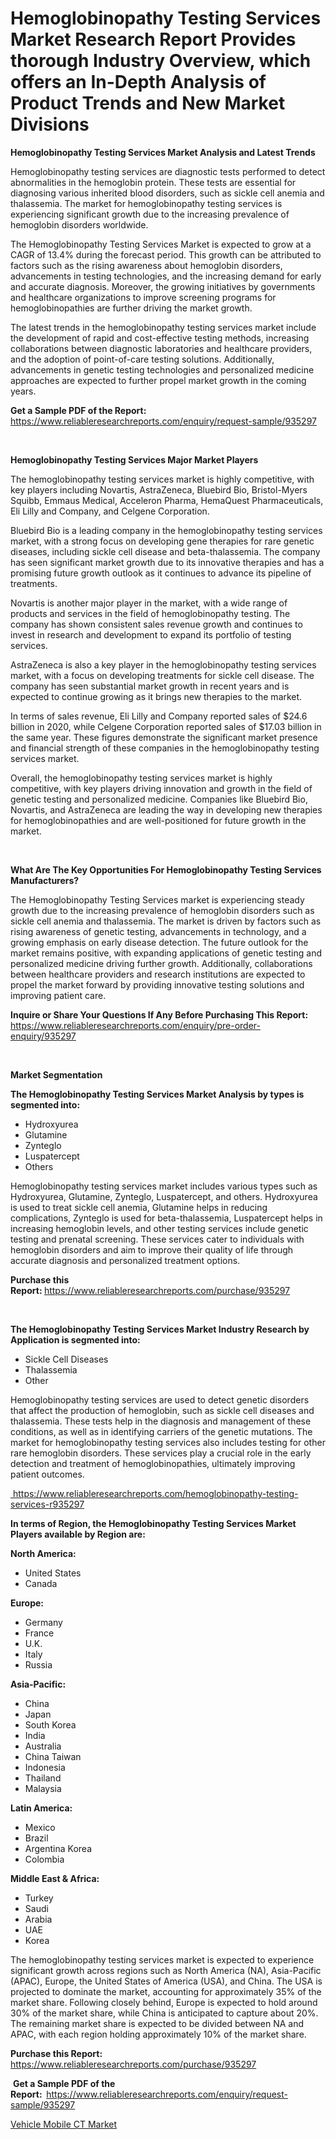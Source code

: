 <p><h1>Hemoglobinopathy Testing Services Market Research Report Provides thorough Industry Overview, which offers an In-Depth Analysis of Product Trends and New Market Divisions</h1></p><p><strong>Hemoglobinopathy Testing Services Market Analysis and Latest Trends</strong></p>
<p><p>Hemoglobinopathy testing services are diagnostic tests performed to detect abnormalities in the hemoglobin protein. These tests are essential for diagnosing various inherited blood disorders, such as sickle cell anemia and thalassemia. The market for hemoglobinopathy testing services is experiencing significant growth due to the increasing prevalence of hemoglobin disorders worldwide.</p><p>The Hemoglobinopathy Testing Services Market is expected to grow at a CAGR of 13.4% during the forecast period. This growth can be attributed to factors such as the rising awareness about hemoglobin disorders, advancements in testing technologies, and the increasing demand for early and accurate diagnosis. Moreover, the growing initiatives by governments and healthcare organizations to improve screening programs for hemoglobinopathies are further driving the market growth.</p><p>The latest trends in the hemoglobinopathy testing services market include the development of rapid and cost-effective testing methods, increasing collaborations between diagnostic laboratories and healthcare providers, and the adoption of point-of-care testing solutions. Additionally, advancements in genetic testing technologies and personalized medicine approaches are expected to further propel market growth in the coming years.</p></p>
<p><strong>Get a Sample PDF of the Report:&nbsp;</strong> <a href="https://www.reliableresearchreports.com/enquiry/request-sample/935297">https://www.reliableresearchreports.com/enquiry/request-sample/935297</a></p>
<p>&nbsp;</p>
<p><strong>Hemoglobinopathy Testing Services Major Market Players</strong></p>
<p><p>The hemoglobinopathy testing services market is highly competitive, with key players including Novartis, AstraZeneca, Bluebird Bio, Bristol-Myers Squibb, Emmaus Medical, Acceleron Pharma, HemaQuest Pharmaceuticals, Eli Lilly and Company, and Celgene Corporation.</p><p>Bluebird Bio is a leading company in the hemoglobinopathy testing services market, with a strong focus on developing gene therapies for rare genetic diseases, including sickle cell disease and beta-thalassemia. The company has seen significant market growth due to its innovative therapies and has a promising future growth outlook as it continues to advance its pipeline of treatments.</p><p>Novartis is another major player in the market, with a wide range of products and services in the field of hemoglobinopathy testing. The company has shown consistent sales revenue growth and continues to invest in research and development to expand its portfolio of testing services.</p><p>AstraZeneca is also a key player in the hemoglobinopathy testing services market, with a focus on developing treatments for sickle cell disease. The company has seen substantial market growth in recent years and is expected to continue growing as it brings new therapies to the market.</p><p>In terms of sales revenue, Eli Lilly and Company reported sales of $24.6 billion in 2020, while Celgene Corporation reported sales of $17.03 billion in the same year. These figures demonstrate the significant market presence and financial strength of these companies in the hemoglobinopathy testing services market.</p><p>Overall, the hemoglobinopathy testing services market is highly competitive, with key players driving innovation and growth in the field of genetic testing and personalized medicine. Companies like Bluebird Bio, Novartis, and AstraZeneca are leading the way in developing new therapies for hemoglobinopathies and are well-positioned for future growth in the market.</p></p>
<p>&nbsp;</p>
<p><strong>What Are The Key Opportunities For Hemoglobinopathy Testing Services Manufacturers?</strong></p>
<p><p>The Hemoglobinopathy Testing Services market is experiencing steady growth due to the increasing prevalence of hemoglobin disorders such as sickle cell anemia and thalassemia. The market is driven by factors such as rising awareness of genetic testing, advancements in technology, and a growing emphasis on early disease detection. The future outlook for the market remains positive, with expanding applications of genetic testing and personalized medicine driving further growth. Additionally, collaborations between healthcare providers and research institutions are expected to propel the market forward by providing innovative testing solutions and improving patient care.</p></p>
<p><strong>Inquire or Share Your Questions If Any Before Purchasing This Report:</strong> <a href="https://www.reliableresearchreports.com/enquiry/pre-order-enquiry/935297">https://www.reliableresearchreports.com/enquiry/pre-order-enquiry/935297</a></p>
<p>&nbsp;</p>
<p><strong>Market Segmentation</strong></p>
<p><strong>The Hemoglobinopathy Testing Services Market Analysis by types is segmented into:</strong></p>
<p><ul><li>Hydroxyurea</li><li>Glutamine</li><li>Zynteglo</li><li>Luspatercept</li><li>Others</li></ul></p>
<p><p>Hemoglobinopathy testing services market includes various types such as Hydroxyurea, Glutamine, Zynteglo, Luspatercept, and others. Hydroxyurea is used to treat sickle cell anemia, Glutamine helps in reducing complications, Zynteglo is used for beta-thalassemia, Luspatercept helps in increasing hemoglobin levels, and other testing services include genetic testing and prenatal screening. These services cater to individuals with hemoglobin disorders and aim to improve their quality of life through accurate diagnosis and personalized treatment options.</p></p>
<p><strong>Purchase this Report:&nbsp;</strong><a href="https://www.reliableresearchreports.com/purchase/935297">https://www.reliableresearchreports.com/purchase/935297</a></p>
<p>&nbsp;</p>
<p><strong>The Hemoglobinopathy Testing Services Market Industry Research by Application is segmented into:</strong></p>
<p><ul><li>Sickle Cell Diseases</li><li>Thalassemia</li><li>Other</li></ul></p>
<p><p>Hemoglobinopathy testing services are used to detect genetic disorders that affect the production of hemoglobin, such as sickle cell diseases and thalassemia. These tests help in the diagnosis and management of these conditions, as well as in identifying carriers of the genetic mutations. The market for hemoglobinopathy testing services also includes testing for other rare hemoglobin disorders. These services play a crucial role in the early detection and treatment of hemoglobinopathies, ultimately improving patient outcomes.</p></p>
<p><a href="https://www.reliableresearchreports.com/hemoglobinopathy-testing-services-r935297">&nbsp;https://www.reliableresearchreports.com/hemoglobinopathy-testing-services-r935297</a></p>
<p><strong>In terms of Region, the Hemoglobinopathy Testing Services Market Players available by Region are:</strong></p>
<p>
    <p> <strong> North America: </strong>
        <ul>
            <li>United States</li>
            <li>Canada</li>
        </ul>
        </p> 
    <p> <strong> Europe: </strong>
        <ul>
            <li>Germany</li>
            <li>France</li>
            <li>U.K.</li>
            <li>Italy</li>
            <li>Russia</li>
        </ul>
        </p> 
    <p> <strong> Asia-Pacific: </strong>
        <ul>
            <li>China</li>
            <li>Japan</li>
            <li>South Korea</li>
            <li>India</li>
            <li>Australia</li>
            <li>China Taiwan</li>
            <li>Indonesia</li>
            <li>Thailand</li>
            <li>Malaysia</li>
        </ul>
        </p> 
    <p> <strong> Latin America: </strong>
        <ul>
            <li>Mexico</li>
            <li>Brazil</li>
            <li>Argentina Korea</li>
            <li>Colombia</li>
        </ul>
        </p> 
    <p> <strong> Middle East & Africa: </strong>
        <ul>
            <li>Turkey</li>
            <li>Saudi</li>
            <li>Arabia</li>
            <li>UAE</li>
            <li>Korea</li>
        </ul>
    </p>
    </p>
<p><p>The hemoglobinopathy testing services market is expected to experience significant growth across regions such as North America (NA), Asia-Pacific (APAC), Europe, the United States of America (USA), and China. The USA is projected to dominate the market, accounting for approximately 35% of the market share. Following closely behind, Europe is expected to hold around 30% of the market share, while China is anticipated to capture about 20%. The remaining market share is expected to be divided between NA and APAC, with each region holding approximately 10% of the market share.</p></p>
<p><strong>Purchase this Report: </strong><a href="https://www.reliableresearchreports.com/purchase/935297">https://www.reliableresearchreports.com/purchase/935297</a></p>
<p>&nbsp;<strong>Get a Sample PDF of the Report:&nbsp;&nbsp;</strong><a href="https://www.reliableresearchreports.com/enquiry/request-sample/935297">https://www.reliableresearchreports.com/enquiry/request-sample/935297</a></p>
<p><strong></strong></p>
<p><p><a href="https://github.com/lukmanduiky01/Market-Research-Report-List-1/blob/main/vehicle-mobile-ct-market.md">Vehicle Mobile CT Market</a></p></p>